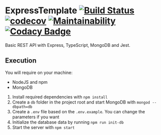 # ExpressTemplate [![Build Status](https://travis-ci.org/AmosTrask/ExpressTemplate.svg?branch=master)](https://travis-ci.org/AmosTrask/ExpressTemplate) [![codecov](https://codecov.io/gh/AmosTrask/ExpressTemplate/branch/master/graph/badge.svg)](https://codecov.io/gh/AmosTrask/ExpressTemplate) [![Maintainability](https://api.codeclimate.com/v1/badges/8d0c08e846d49fad2cf0/maintainability)](https://codeclimate.com/github/AmosTrask/ExpressTemplate/maintainability) [![Codacy Badge](https://api.codacy.com/project/badge/Grade/03dbd4c86c964f68ab93ac8ba1d8dd07)](https://app.codacy.com/app/AmosTrask/ExpressTemplate?utm_source=github.com&utm_medium=referral&utm_content=AmosTrask/ExpressTemplate&utm_campaign=Badge_Grade_Dashboard)

Basic REST API with Express, TypeScript, MongoDB and Jest.

## Execution

You will require on your machine:
- NodeJS and npm
- MongoDB

1. Install required dependencies with `npm install`
2. Create a `db` folder in the project root and start MongoDB with `mongod --dbpath=db`
3. Create a `.env` file based on the `.env.example`. You can change the parameters if you want
4. Initialize the database data by running `npm run init-db`
5. Start the server with `npm start`
